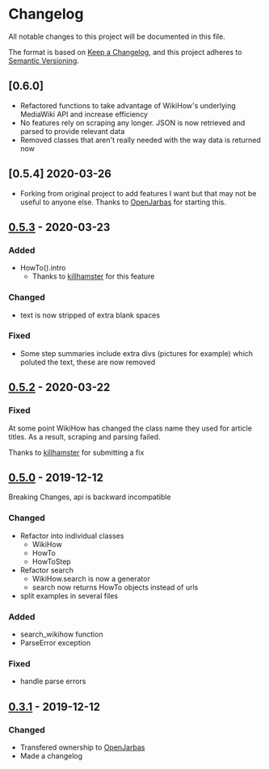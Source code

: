 # Changelog

All notable changes to this project will be documented in this file.

The format is based on [Keep a Changelog](https://keepachangelog.com/en/1.0.0/),
and this project adheres to [Semantic Versioning](https://semver.org/spec/v2.0.0.html).

## [0.6.0]

- Refactored functions to take advantage of WikiHow's underlying MediaWiki API and increase efficiency
- No features rely on scraping any longer. JSON is now retrieved and parsed to provide relevant data
- Removed classes that aren't really needed with the way data is returned now 

## [0.5.4] 2020-03-26

- Forking from original project to add features I want but that may not be useful to anyone else. Thanks to [OpenJarbas](https://github.com/OpenJarbas) for starting this.

## [0.5.3]  - 2020-03-23

### Added

- HowTo().intro
    - Thanks to [killhamster](https://github.com/killhamster) for this feature

### Changed

- text is now stripped of extra blank spaces

### Fixed

- Some step summaries include extra divs (pictures for example) which
poluted the text, these are now removed

## [0.5.2]  - 2020-03-22

### Fixed

At some point WikiHow has changed the class name they used for article titles. As a result, scraping and parsing failed.

Thanks to [killhamster](https://github.com/killhamster) for submitting a fix

## [0.5.0]  - 2019-12-12

Breaking Changes, api is backward incompatible

### Changed

- Refactor into individual classes
    - WikiHow
    - HowTo
    - HowToStep
- Refactor search
    - WikiHow.search is now a generator
    - search now returns HowTo objects instead of urls
- split examples in several files

### Added

- search_wikihow function
- ParseError exception

### Fixed

- handle parse errors

## [0.3.1]  - 2019-12-12

### Changed

- Transfered ownership to [OpenJarbas](https://github.com/OpenJarbas)
- Made a changelog

[unreleased]: https://github.com/OpenJarbas/PyWikiHow/tree/dev
[0.5.3]: https://github.com/OpenJarbas/PyWikiHow/tree/0.5.3
[0.5.2]: https://github.com/OpenJarbas/PyWikiHow/tree/0.5.2
[0.5.0]: https://github.com/OpenJarbas/PyWikiHow/tree/0.5.0
[0.3.1]: https://github.com/OpenJarbas/PyWikiHow/tree/0.3.1
